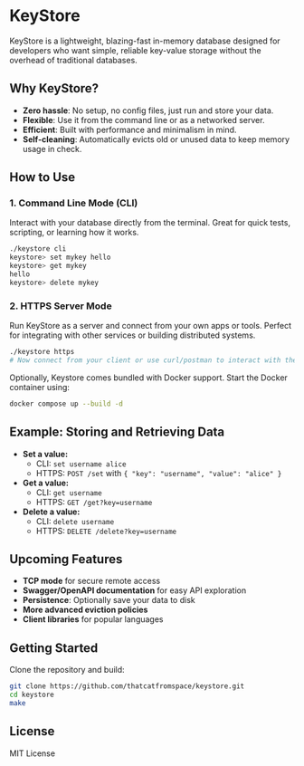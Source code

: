 # KeyStore

KeyStore is a lightweight, blazing-fast in-memory database designed for developers who want simple, reliable key-value storage without the overhead of traditional databases.

## Why KeyStore?

- **Zero hassle**: No setup, no config files, just run and store your data.
- **Flexible**: Use it from the command line or as a networked server.
- **Efficient**: Built with performance and minimalism in mind.
- **Self-cleaning**: Automatically evicts old or unused data to keep memory usage in check.

## How to Use

### 1. Command Line Mode (CLI)

Interact with your database directly from the terminal. Great for quick tests, scripting, or learning how it works.

```sh
./keystore cli
keystore> set mykey hello
keystore> get mykey
hello
keystore> delete mykey
```

### 2. HTTPS Server Mode

Run KeyStore as a server and connect from your own apps or tools. Perfect for integrating with other services or building distributed systems.

```sh
./keystore https
# Now connect from your client or use curl/postman to interact with the API
```

Optionally, Keystore comes bundled with Docker support. Start the Docker container using:

```sh
docker compose up --build -d
```

## Example: Storing and Retrieving Data

- **Set a value:**
  - CLI: `set username alice`
  - HTTPS: `POST /set` with `{ "key": "username", "value": "alice" }`
- **Get a value:**
  - CLI: `get username`
  - HTTPS: `GET /get?key=username`
- **Delete a value:**
  - CLI: `delete username`
  - HTTPS: `DELETE /delete?key=username`

## Upcoming Features

- **TCP mode** for secure remote access
- **Swagger/OpenAPI documentation** for easy API exploration
- **Persistence**: Optionally save your data to disk
- **More advanced eviction policies**
- **Client libraries** for popular languages

## Getting Started

Clone the repository and build:

```sh
git clone https://github.com/thatcatfromspace/keystore.git
cd keystore
make
```

## License

MIT License